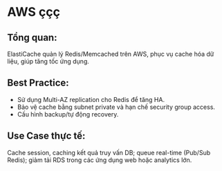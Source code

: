 # AWS ççç

## Tổng quan:

ElastiCache quản lý Redis/Memcached trên AWS, phục vụ cache hóa dữ liệu, giúp tăng tốc ứng dụng.

## Best Practice:

- Sử dụng Multi-AZ replication cho Redis để tăng HA.
- Bảo vệ cache bằng subnet private và hạn chế security group access.
- Cấu hình backup/tự động recovery.

## Use Case thực tế:

Cache session, caching kết quả truy vấn DB; queue real-time (Pub/Sub Redis); giảm tải RDS trong các ứng dụng web hoặc analytics lớn.
